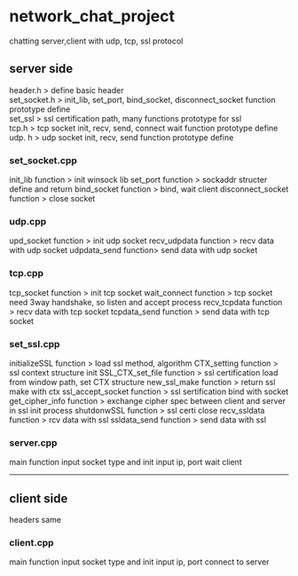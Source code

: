 # network_chat_project
chatting server,client with udp, tcp, ssl protocol

<h2>server side  </h2>  

header.h > define basic header  
set_socket.h > init_lib, set_port, bind_socket, disconnect_socket function prototype define  
set_ssl > ssl certification path, many functions prototype for ssl  
tcp.h > tcp socket init, recv, send, connect wait function prototype define  
udp. h > udp socket init, recv, send function prototype define  

<h3>set_socket.cpp  </h3>  
init_lib function > init winsock lib    
set_port function > sockaddr structer define and return    
bind_socket function > bind, wait client    
disconnect_socket function > close socket    

<h3>udp.cpp  </h3>
upd_socket function > init udp socket  
recv_udpdata function > recv data with udp socket  
udpdata_send function> send data with udp socket  

<h3>tcp.cpp  </h3>
tcp_socket function > init tcp socket  
wait_connect function > tcp socket need 3way handshake, so listen and accept process  
recv_tcpdata function > recv data with tcp socket  
tcpdata_send function > send data with tcp socket  

<h3>set_ssl.cpp  </h3>
initializeSSL function > load ssl method, algorithm  
CTX_setting function > ssl context structure init  
SSL_CTX_set_file function > ssl certification load from window path, set CTX structure  
new_ssl_make function > return ssl make with ctx  
ssl_accept_socket function > ssl sertification bind with socket  
get_cipher_info function > exchange cipher spec between client and server in ssl init process  
shutdonwSSL function > ssl certi close  
recv_ssldata function > rcv data with ssl  
ssldata_send function > send data with ssl  

<h3>server.cpp  </h3>
main function  
input socket type and init  
input ip, port  
wait client

<hr>

<h2>client side  </h2>

headers same  

<h3>client.cpp  </h3>
main function  
input socket type and init  
input ip, port  
connect to server  
